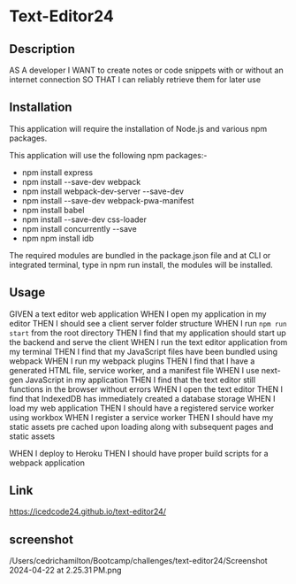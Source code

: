 # Text-Editor24

## Description
AS A developer
I WANT to create notes or code snippets with or without an internet connection
SO THAT I can reliably retrieve them for later use

## Installation
This application will require the installation of Node.js and various npm packages.

This application will use the following npm packages:-

  * npm install express
  * npm install --save-dev webpack 
  * npm install webpack-dev-server --save-dev 
  * npm install --save-dev webpack-pwa-manifest 
  * npm install babel 
  * npm install --save-dev css-loader 
  * npm install concurrently --save  
  * npm npm install idb 

The required modules are bundled in the package.json file and at CLI or integrated terminal, type in npm run install, the modules will be installed.

## Usage
GIVEN a text editor web application
WHEN I open my application in my editor
THEN I should see a client server folder structure
WHEN I run `npm run start` from the root directory
THEN I find that my application should start up the backend and serve the client
WHEN I run the text editor application from my terminal
THEN I find that my JavaScript files have been bundled using webpack
WHEN I run my webpack plugins
THEN I find that I have a generated HTML file, service worker, and a manifest file
WHEN I use next-gen JavaScript in my application
THEN I find that the text editor still functions in the browser without errors
WHEN I open the text editor
THEN I find that IndexedDB has immediately created a database storage
WHEN I load my web application THEN I should have a registered service worker using workbox WHEN I register a service worker THEN I should have my static assets pre cached upon loading along with subsequent pages and static assets

WHEN I deploy to Heroku THEN I should have proper build scripts for a webpack application




## Link
https://icedcode24.github.io/text-editor24/

## screenshot
/Users/cedrichamilton/Bootcamp/challenges/text-editor24/Screenshot 2024-04-22 at 2.25.31 PM.png